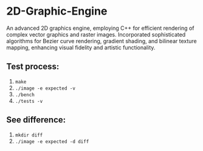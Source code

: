 # 2D-Graphic-Engine

An advanced 2D graphics engine, employing C++ for efficient rendering of complex vector graphics and raster images. Incorporated sophisticated algorithms for Bezier curve rendering, gradient shading, and bilinear texture mapping, enhancing visual fidelity and artistic functionality.

## Test process:
1. `make`
2. `./image -e expected -v`
3. `./bench`
4. `./tests -v`

## See difference:
1. `mkdir diff`
2. `./image -e expected -d diff`
